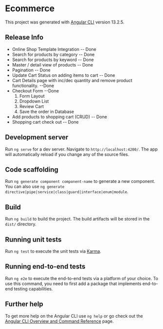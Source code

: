 # Ecommerce

This project was generated with [Angular CLI](https://github.com/angular/angular-cli) version 13.2.5.

## Release Info

- Online Shop Template Integration -- Done
- Search for products by category -- Done
- Search for products by keyword -- Done
- Master / detail view of products -- Done
- Pagination -- Done
- Update Cart Status on adding items to cart -- Done
- Cart Details page with inc/dec quantity and remove product functionality. --Done
- Checkout Form --Done
  1. Form Layout
  2. Dropdown List
  3. Review Cart
  4. Save the order in Database
- Add products to shopping cart (CRUD) -- Done
- Shopping cart check out -- Done

## Development server

Run `ng serve` for a dev server. Navigate to `http://localhost:4200/`. The app will automatically reload if you change any of the source files.

## Code scaffolding

Run `ng generate component component-name` to generate a new component. You can also use `ng generate directive|pipe|service|class|guard|interface|enum|module`.

## Build

Run `ng build` to build the project. The build artifacts will be stored in the `dist/` directory.

## Running unit tests

Run `ng test` to execute the unit tests via [Karma](https://karma-runner.github.io).

## Running end-to-end tests

Run `ng e2e` to execute the end-to-end tests via a platform of your choice. To use this command, you need to first add a package that implements end-to-end testing capabilities.

## Further help

To get more help on the Angular CLI use `ng help` or go check out the [Angular CLI Overview and Command Reference](https://angular.io/cli) page.
